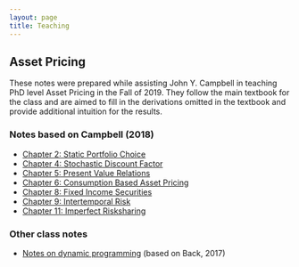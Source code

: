 ```yaml
---
layout: page
title: Teaching
---
```


## Asset Pricing


These notes were prepared while assisting John Y. Campbell in teaching PhD level Asset Pricing in the Fall of 2019. They follow the main textbook for the class and are aimed to fill in the derivations omitted in the textbook and provide additional intuition for the results.

### Notes based on Campbell (2018)

* [Chapter 2: Static Portfolio Choice]({{site.url}}/APNotes/chapter2.pdf)
* [Chapter 4: Stochastic Discount Factor]({{site.url}}/APNotes/chapter4.pdf)
* [Chapter 5: Present Value Relations]({{site.url}}/APNotes/chapter5.pdf)
* [Chapter 6: Consumption Based Asset Pricing]({{site.url}}/APNotes/chapter6.pdf)
* [Chapter 8: Fixed Income Securities]({{site.url}}/APNotes/chapter8.pdf)
* [Chapter 9: Intertemporal Risk]({{site.url}}/APNotes/chapter9.pdf)
* [Chapter 11: Imperfect Risksharing]({{site.url}}/APNotes/chapter11.pdf)

### Other class notes

* [Notes on dynamic programming]({{site.url}}/APNotes/dynamic_programming.pdf) (based on Back, 2017)



